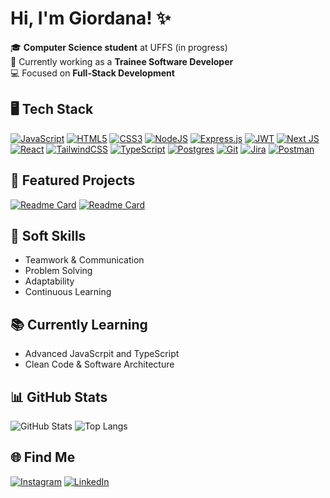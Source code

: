 # Hi, I'm Giordana! ✨

🎓 **Computer Science student** at UFFS (in progress)<br/>
🔌 Currently working as a **Trainee Software Developer**<br/>
💻 Focused on **Full-Stack Development**<br/>

## 🖥️ Tech Stack

[![JavaScript](https://img.shields.io/badge/javascript-%23323330.svg?style=for-the-badge&logo=javascript&logoColor=%23F7DF1E)](https://developer.mozilla.org/en-US/docs/Web/JavaScript) [![HTML5](https://img.shields.io/badge/html5-%23E34F26.svg?style=for-the-badge&logo=html5&logoColor=white)](https://developer.mozilla.org/en-US/docs/Web/HTML) [![CSS3](https://img.shields.io/badge/css3-%231572B6.svg?style=for-the-badge&logo=css3&logoColor=white)](https://developer.mozilla.org/en-US/docs/Web/CSS) [![NodeJS](https://img.shields.io/badge/node.js-6DA55F?style=for-the-badge&logo=node.js&logoColor=white)](https://nodejs.org/) [![Express.js](https://img.shields.io/badge/express.js-%23404d59.svg?style=for-the-badge&logo=express&logoColor=%2361DAFB)](https://expressjs.com/) [![JWT](https://img.shields.io/badge/JWT-black?style=for-the-badge&logo=JSON%20web%20tokens)](https://jwt.io/) [![Next JS](https://img.shields.io/badge/Next-black?style=for-the-badge&logo=next.js&logoColor=white)](https://nextjs.org/) [![React](https://img.shields.io/badge/react-%2320232a.svg?style=for-the-badge&logo=react&logoColor=%2361DAFB)](https://reactjs.org/) [![TailwindCSS](https://img.shields.io/badge/tailwindcss-%2338B2AC.svg?style=for-the-badge&logo=tailwind-css&logoColor=white)](https://tailwindcss.com/) [![TypeScript](https://img.shields.io/badge/typescript-%23007ACC.svg?style=for-the-badge&logo=typescript&logoColor=white)](https://www.typescriptlang.org/) [![Postgres](https://img.shields.io/badge/postgres-%23316192.svg?style=for-the-badge&logo=postgresql&logoColor=white)](https://www.postgresql.org/) [![Git](https://img.shields.io/badge/git-%23F05033.svg?style=for-the-badge&logo=git&logoColor=white)](https://git-scm.com/) [![Jira](https://img.shields.io/badge/jira-%230A0FFF.svg?style=for-the-badge&logo=jira&logoColor=white)](https://www.atlassian.com/software/jira) [![Postman](https://img.shields.io/badge/Postman-FF6C37?style=for-the-badge&logo=postman&logoColor=white)](https://www.postman.com/)  

## 🚀 Featured Projects

[![Readme Card](https://github-readme-stats.vercel.app/api/pin/?username=giordanamartins&repo=projeto-integrador&theme=shadow_red)](https://github.com/giordanamartins/projeto-integrador) [![Readme Card](https://github-readme-stats.vercel.app/api/pin/?username=giordanamartins&repo=pomodoro-timer&theme=shadow_red)](https://github.com/giordanamartins/pomodoro-timer)

## 🧠 Soft Skills

- Teamwork & Communication  
- Problem Solving  
- Adaptability  
- Continuous Learning  

## 📚 Currently Learning

- Advanced JavaScrpit and TypeScript
- Clean Code & Software Architecture  

## 📊 GitHub Stats

![GitHub Stats](https://github-readme-stats.vercel.app/api?username=giordanamartins&show_icons=true&theme=shadow_red) ![Top Langs](https://github-readme-stats.vercel.app/api/top-langs?username=giordanamartins&layout=donut&langs_count=8&card_width=320&show_icons=true&theme=shadow_red)


## 🌐 Find Me

[![Instagram](https://img.shields.io/badge/Instagram-%23E4405F.svg?logo=Instagram&logoColor=white)](https://instagram.com/giordanakm) [![LinkedIn](https://img.shields.io/badge/LinkedIn-%230077B5.svg?logo=linkedin&logoColor=white)](https://linkedin.com/in/giordana-martins)

